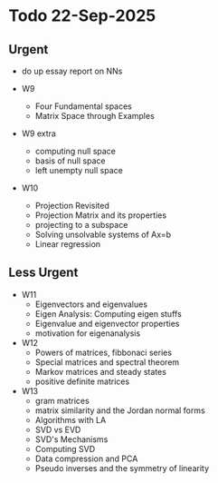 # Todo 22-Sep-2025

## Urgent

- do up essay report on NNs

- W9
  - Four Fundamental spaces
  - Matrix Space through Examples

- W9 extra
  - computing null space
  - basis of null space
  - left unempty null space

- W10
  - Projection Revisited
  - Projection Matrix and its properties
  - projecting to a subspace
  - Solving unsolvable systems of Ax=b
  - Linear regression

## Less Urgent

- W11
  - Eigenvectors and eigenvalues
  - Eigen Analysis: Computing eigen stuffs
  - Eigenvalue and eigenvector properties
  - motivation for eigenanalysis
- W12
  - Powers of matrices, fibbonaci series
  - Special matrices and spectral theorem
  - Markov matrices and steady states
  - positive definite matrices
- W13
  - gram matrices
  - matrix similarity and the Jordan normal forms
  - Algorithms with LA
  - SVD vs EVD
  - SVD's Mechanisms
  - Computing SVD
  - Data compression and PCA
  - Pseudo inverses and the symmetry of linearity
